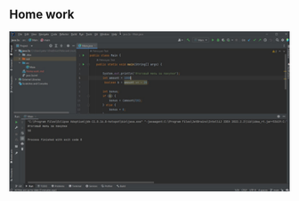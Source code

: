 ## Home work 






![](%D0%A1%D0%BA%D1%80%D0%B8%D0%BD%D1%88%D0%BE%D1%82%2016-10-2022%20004229.jpg)
